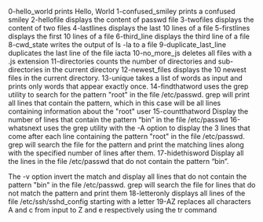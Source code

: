 0-hello_world prints Hello, World
1-confused_smiley prints a confused smiley
2-hellofile displays the content of passwd file
3-twofiles displays the content of two files
4-lastlines displays the last 10 lines of a file
5-firstlines displays the first 10 lines of a file
6-third_line displays the third line of a file
8-cwd_state writes the output of ls -la to a file
9-duplicate_last_line duplicates the last line of the file iacta
10-no_more_js deletes all files with a .js extension
11-directories counts the number of directories and sub-directories in the current directory
12-newest_files displays the 10 newest files in the current directory.
13-unique  takes a list of words as input and prints only words that appear exactly once.
14-findthatword uses the grep utility to search for the pattern "root" in the file /etc/passwd. grep will print all lines that contain the pattern, which in this case will be all lines containing information about the "root" user 
15-countthatword Display the number of lines that contain the pattern “bin” in the file /etc/passwd
16-whatsnext uses the grep utility with the -A option to display the 3 lines that come after each line containing the pattern "root" in the file /etc/passwd. grep will search the file for the pattern and print the matching lines along with the specified number of lines after them.
17-hidethisword Display all the lines in the file /etc/passwd that do not contain the pattern “bin”.

The -v option invert the match and display all lines that do not contain the pattern "bin" in the file /etc/passwd. grep will search the file for lines that do not match the pattern and print them
18-letteronly displays all lines of the file /etc/ssh/sshd_config starting with a letter
19-AZ replaces  all characters A and c from input to Z and e respectively using the tr command
